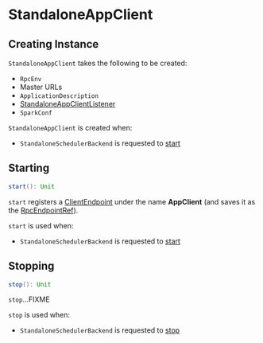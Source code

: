 # StandaloneAppClient

## Creating Instance

`StandaloneAppClient` takes the following to be created:

* <span id="rpcEnv"> `RpcEnv`
* <span id="masterUrls"> Master URLs
* <span id="appDescription"> `ApplicationDescription`
* <span id="listener"> [StandaloneAppClientListener](StandaloneAppClientListener.md)
* <span id="conf"> `SparkConf`

`StandaloneAppClient` is created when:

* `StandaloneSchedulerBackend` is requested to [start](StandaloneSchedulerBackend.md#start)

## <span id="start"> Starting

```scala
start(): Unit
```

`start` registers a [ClientEndpoint](ClientEndpoint.md) under the name **AppClient** (and saves it as the [RpcEndpointRef](#endpoint)).

`start` is used when:

* `StandaloneSchedulerBackend` is requested to [start](StandaloneSchedulerBackend.md#start)

## <span id="stop"> Stopping

```scala
stop(): Unit
```

`stop`...FIXME

`stop` is used when:

* `StandaloneSchedulerBackend` is requested to [stop](StandaloneSchedulerBackend.md#stop)
